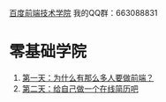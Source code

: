 [百度前端技术学院](http://ife.baidu.com/)
我的QQ群：663088831
# 零基础学院
1. [第一天：为什么有那么多人要做前端？](./Notes/day01.md)
2. [第二天：给自己做一个在线简历吧](./Notes/day02.md)

